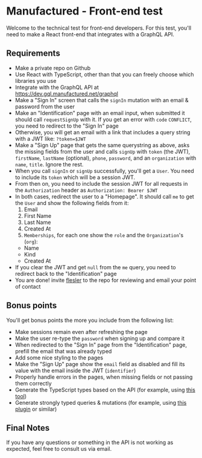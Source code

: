# Manufactured - Front-end test

Welcome to the technical test for front-end developers. For this test, you'll need to make a React front-end that integrates with a GraphQL API.

## Requirements

- Make a private repo on Github
- Use React with TypeScript, other than that you can freely choose which libraries you use
- Integrate with the GraphQL API at https://dev.gql.manufactured.net/graphql
- Make a "Sign In" screen that calls the `signIn` mutation with an email & password from the user
- Make an "Identification" page with an email input, when submitted it should call `requestSignUp` with it. If you get an error with `code` `CONFLICT`, you need to redirect to the "Sign In" page
- Otherwise, you will get an email with a link that includes a query string with a JWT like: `?token=$JWT`
- Make a "Sign Up" page that gets the same querystring as above, asks the missing fields from the user and calls `signUp` with `token` (the JWT), `firstName`, `lastName` (optional), `phone`, `password`, and an `organization` with `name`, `title`. Ignore the rest.
- When you call `signIn` or `signUp` successfully, you'll get a `User`. You need to include its `token` which will be a session JWT.
- From then on, you need to include the session JWT for all requests in the `Authorization` header as `Authorization: Bearer $JWT`
- In both cases, redirect the user to a "Homepage". It should call `me` to get the `User` and show the following fields from it:
  1. Email
  1. First Name
  1. Last Name
  1. Created At
  1. `Memberships`, for each one show the `role` and the `Organization`'s (`org`):
    - Name
    - Kind
    - Created At
- If you clear the JWT and get `null` from the `me` query, you need to redirect back to the "Identification" page
- You are done! invite [flesler](https://github.com/flesler/) to the repo for reviewing and email your point of contact

## Bonus points

You'll get bonus points the more you include from the following list:

- Make sessions remain even after refreshing the page
- Make the user re-type the `password` when signing up and compare it
- When redirected to the "Sign In" page from the "Identification" page, prefill the email that was already typed
- Add some nice styling to the pages
- Make the "Sign Up" page show the `email` field as disabled and fill its value with the email inside the JWT (`identifier`)
- Properly handle errors in the pages, when missing fields or not passing them correctly
- Generate the TypeScript types based on the API (for example, using [this tool](https://www.graphql-code-generator.com/))
- Generate strongly typed queries & mutations (for example, using [this plugin](https://www.graphql-code-generator.com/docs/plugins/typescript-react-apollo) or similar)

## Final Notes

If you have any questions or something in the API is not working as expected, feel free to consult us via email.

